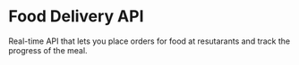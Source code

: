 # Food Delivery API

Real-time API that lets you place orders for food at resutarants and track the progress of the meal.
